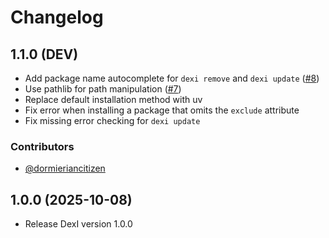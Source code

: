 # Changelog

## 1.1.0 (DEV)

- Add package name autocomplete for `dexi remove` and `dexi update` ([#8](https://github.com/Dotsian/DexI/pull/8))
- Use pathlib for path manipulation ([#7](https://github.com/Dotsian/DexI/pull/7))
- Replace default installation method with uv
- Fix error when installing a package that omits the `exclude` attribute
- Fix missing error checking for `dexi update`

### Contributors

- [@dormieriancitizen](https://github.com/dormieriancitizen)

## 1.0.0 (2025-10-08)

- Release DexI version 1.0.0
